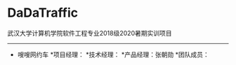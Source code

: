 # DaDaTraffic
武汉大学计算机学院软件工程专业2018级2020暑期实训项目
****************************************************

* 嗖嗖网约车
*项目经理：
*技术经理：
*产品经理：张朝勋
*团队成员：